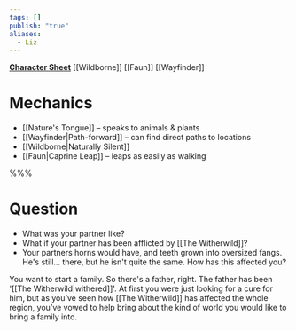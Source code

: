 ```yaml
---
tags: []
publish: "true"
aliases:
  - Liz
---
```

**[Character Sheet](https://app.demiplane.com/nexus/daggerheart/character-sheet/02e7f653-375d-4835-bc03-60b158a385df)**
[[Wildborne]] [[Faun]] [[Wayfinder]] 
# Mechanics
- [[Nature's Tongue]] – speaks to animals & plants
- [[Wayfinder|Path-forward]] – can find direct paths to locations
- [[Wildborne|Naturally Silent]]
- [[Faun|Caprine Leap]] – leaps as easily as walking

%%%
# Question
* What was your partner like?
* What if your partner has been afflicted by [[The Witherwild]]?
* Your partners horns would have, and teeth grown into oversized fangs. He's still… there, but he isn't quite the same. How has this affected you?


You want to start a family. So there's a father, right. The father has been '[[The Witherwild|withered]]'. At first you were just looking for a cure for him, but as you’ve seen how [[The Witherwild]]  has affected the whole region, you’ve vowed to help bring about the kind of world you would like to bring a family into.
